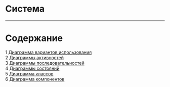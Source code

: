 # Система
---

# Содержание
1 [Диаграмма вариантов использования](UseCase/UseCaseDiagram.md)  
2 [Диаграммы активностей](Activity/ActivityDiagramsMenu.md)  
3 [Диаграммы последовательностей](Sequence/SequenceDiagramsMenu.md)  
4 [Диаграммы состояний](State/README.md)  
5 [Диаграмма классов](Class/README.md)  
6 [Диаграмма компонентов](Component/README.md)    
